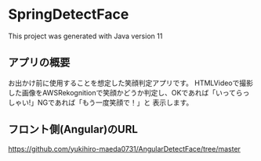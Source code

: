 # SpringDetectFace
This project was generated with Java version 11

## アプリの概要
お出かけ前に使用することを想定した笑顔判定アプリです。
HTMLVideoで撮影した画像をAWSRekognitionで笑顔かどうか判定し、OKであれば「いってらっしゃい!」NGであれば「もう一度笑顔で！」と
表示します。

## フロント側(Angular)のURL
https://github.com/yukihiro-maeda0731/AngularDetectFace/tree/master
